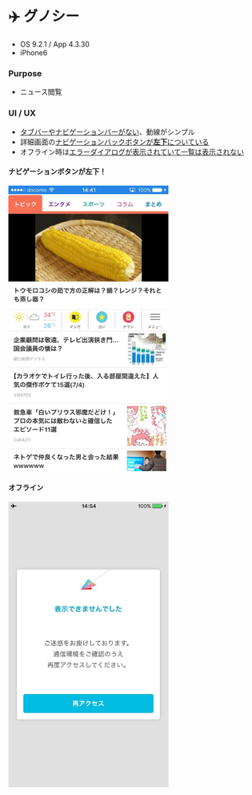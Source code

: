 # ✈️ グノシー

* OS 9.2.1 / App 4.3.30
* iPhone6

### Purpose
* ニュース閲覧

### UI / UX
* [タブバーやナビゲーションバーがない](#gunosy_top)、動線がシンプル
* 詳細画面の[ナビゲーションバックボタンが**左下**についている](#gunosy_navigationBack)
* オフライン時は[エラーダイアログが表示されていて一覧は表示されない](#gunosy_error)

#### <a name="gunosy_top">ナビゲーションボタンが左下！</a>
<img src="https://github.com/mafmoff/100Apps/blob/master/Resources/Images/Gunosy_1.jpg" width="320px">


#### <a name="gunosy_error">オフライン</a>
<img src="https://github.com/mafmoff/100Apps/blob/master/Resources/Images/Gunosy_2.jpg" width="320px">
